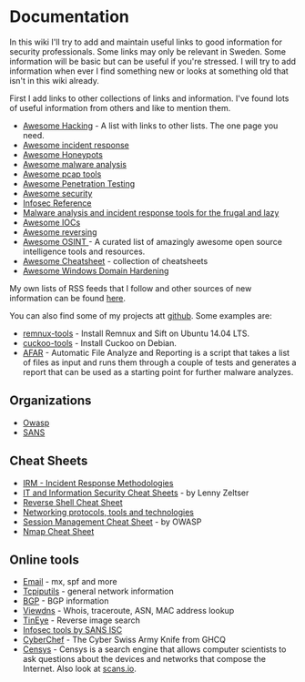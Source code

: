 # Documentation

In this wiki I'll try to add and maintain useful links to good information for security professionals. Some links may only be relevant in Sweden. Some information will be basic but can be useful if you're stressed. I will try to add information when ever I find something new or looks at something old that isn't in this wiki already.

First I add links to other collections of links and information. I've found lots of useful information from others and like to mention them.

* [Awesome Hacking](https://github.com/Hack-with-Github/Awesome-Hacking) - A list with links to other lists. The one page you need.
* [Awesome incident response](https://github.com/meirwah/awesome-incident-response)
* [Awesome Honeypots](https://github.com/paralax/awesome-honeypots)
* [Awesome malware analysis](https://github.com/rshipp/awesome-malware-analysis)
* [Awesome pcap tools](https://github.com/caesar0301/awesome-pcaptools)
* [Awesome Penetration Testing](https://github.com/enaqx/awesome-pentest)
* [Awesome security](https://github.com/sbilly/awesome-security)
* [Infosec Reference](https://github.com/Trietptm-on-Security/Infosec_Reference/blob/master/README.md)
* [Malware analysis and incident response tools for the frugal and lazy](https://postmodernsecurity.com/2015/09/11/malware-analysis-and-incident-response-tools-for-the-frugal-and-lazy/)
* [Awesome IOCs](https://github.com/sroberts/awesome-iocs)
* [Awesome reversing](https://github.com/tylerph3/awesome-reversing)
* [Awesome OSINT ](https://github.com/jivoi/awesome-osint) - A curated list of amazingly awesome open source intelligence tools and resources.
* [Awesome Cheatsheet](https://github.com/detailyang/awesome-cheatsheet) - collection of cheatsheets
* [Awesome Windows Domain Hardening](https://github.com/PaulSec/awesome-windows-domain-hardening)

My own lists of RSS feeds that I follow and other sources of new information can be found [here](https://espressohouse.coffee/wiki/mdwiki.html#!index.md).

You can also find some of my projects att [github](https://github.com/reuteras/). Some examples are:

* [remnux-tools](https://github.com/reuteras/remnux-tools) - Install Remnux and Sift on Ubuntu 14.04 LTS.
* [cuckoo-tools](https://github.com/reuteras/cuckoo-tools) - Install Cuckoo on Debian.
* [AFAR](https://github.com/reuteras/afar) - Automatic File Analyze and Reporting is a script that takes a list of files as input and runs them through a couple of tests and generates a report that can be used as a starting point for further malware analyzes.

## Organizations

* [Owasp](https://www.owasp.org/)
* [SANS](https://www.sans.edu)

## Cheat Sheets

* [IRM - Incident Response Methodologies](https://cert.societegenerale.com/en/publications.html)
* [IT and Information Security Cheat Sheets](https://zeltser.com/cheat-sheets/) - by Lenny Zeltser
* [Reverse Shell Cheat Sheet](http://pentestmonkey.net/cheat-sheet/shells/reverse-shell-cheat-sheet)
* [Networking protocols, tools and technologies](http://packetlife.net/library/cheat-sheets/)
* [Session Management Cheat Sheet](https://www.owasp.org/index.php/Session_Management_Cheat_Sheet) - by OWASP
* [Nmap Cheat Sheet](https://www.stationx.net/nmap-cheat-sheet/)

## Online tools

* [Email](https://mxtoolbox.com/SuperTool.aspx) - mx, spf and more
* [Tcpiputils](http://www.tcpiputils.com/) - general network information
* [BGP](http://bgp.he.net/) - BGP information
* [Viewdns](http://viewdns.info/) - Whois, traceroute, ASN, MAC address lookup
* [TinEye](https://tineye.com/) - Reverse image search
* [Infosec tools by SANS ISC](https://isc.sans.edu/tools/)
* [CyberChef](https://gchq.github.io/CyberChef/) - The Cyber Swiss Army Knife from GHCQ
* [Censys](https://www.censys.io/) - Censys is a search engine that allows computer scientists to ask questions about the devices and networks that compose the Internet. Also look at [scans.io](https://scans.io/).

